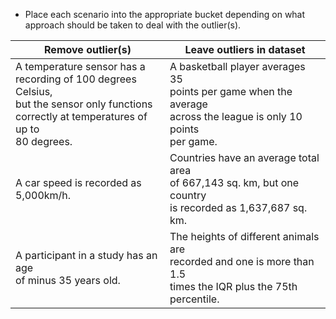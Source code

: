 - Place each scenario into the appropriate bucket depending on what approach should be taken to deal with the outlier(s).

| **Remove outlier(s)**                                                                                                                                 | **Leave outliers in dataset**                                                                                           |
| ----------------------------------------------------------------------------------------------------------------------------------------------------- | ----------------------------------------------------------------------------------------------------------------------- |
| A temperature sensor has a<br>recording of 100 degrees Celsius,<br>but the sensor only functions<br>correctly at temperatures of up to<br>80 degrees. | A basketball player averages 35<br>points per game when the average<br>across the league is only 10 points<br>per game. |
| A car speed is recorded as<br>5,000km/h.                                                                                                              | Countries have an average total area<br>of 667,143 sq. km, but one country<br>is recorded as 1,637,687 sq. km.          |
| A participant in a study has an age<br>of minus 35 years old.                                                                                         | The heights of different animals are<br>recorded and one is more than 1.5<br>times the IQR plus the 75th<br>percentile. |
